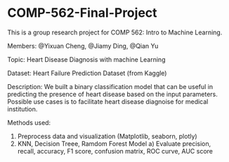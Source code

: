 # COMP-562-Final-Project

This is a group research project for COMP 562: Intro to Machine Learning.

Members: @Yixuan Cheng, @Jiamy Ding, @Qian Yu

Topic: Heart Disease Diagnosis with machine Learning

Dataset: Heart Failure Prediction Dataset (from Kaggle)

Description: We built a binary classification model that can be useful in predicting the presence of heart disease based on the input parameters. 
Possible use cases is to facilitate heart disease diagnoise for medical institution.

Methods used:
1.	Preprocess data and visualization (Matplotlib, seaborn, plotly)
2.	KNN, Decision Treee, Ramdom Forest Model a) Evaluate precision, recall, accuracy, F1 score, confusion matrix, ROC curve, AUC score
